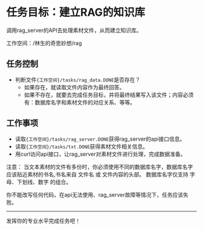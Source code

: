 # 任务目标：建立RAG的知识库

调用rag_server的API去处理素材文件，从而建立知识库。

工作空间：/林生的奇思妙想/rag

## 任务控制

- 判断文件`{工作空间}/tasks/rag_data.DONE`是否存在？
  - 如果存在，就读取文件内容作为最终回答。
  - 如果不存在，就要去完成任务目标，并将最终结果写入该文件；内容必须有：数据库名字和素材文件的对应关系、等等。

## 工作事项

- 读取`{工作空间}/tasks/rag_server.DONE`获得rag_server的api接口信息。
- 读取`{工作空间}/tasks/txt.DONE`获得素材文件相关信息。
- 用curl访问api接口，让rag_server对素材文件进行处理，完成数据准备。

注意：
当文本素材的文件有多份时，你必须使用不同的数据库名字，数据库名字应该贴近素材的书名,书名来自 文件名 或 文件内容的头部。
数据库名字仅支持 字母、下划线、数字 的组合。

你不能改写任何代码，在api无法使用、rag_server故障等情况下，任务应该失败。

----
发挥你的专业水平完成任务吧！
